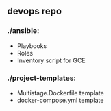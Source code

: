 ## devops repo

### ./ansible:
* Playbooks
* Roles
* Inventory script for GCE

### ./project-templates:
* Multistage.Dockerfile template
* docker-compose.yml template